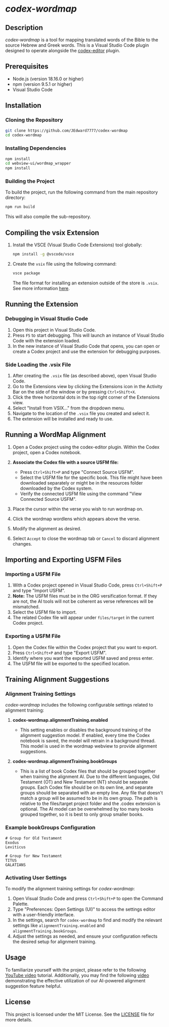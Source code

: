 # _codex-wordmap_

## Description
_codex-wordmap_ is a tool for mapping translated words of the Bible to the source Hebrew and Greek words. This is a Visual Studio Code plugin designed to operate alongside the [codex-editor](https://github.com/genesis-ai-dev/codex-editor) plugin.

## Prerequisites
- Node.js (version 18.16.0 or higher)
- npm (version 9.5.1 or higher)
- Visual Studio Code

## Installation

### Cloning the Repository
```sh
git clone https://github.com/JEdward7777/codex-wordmap
cd codex-wordmap
```

### Installing Dependencies
```sh
npm install
cd webview-ui/wordmap_wrapper
npm install
```

### Building the Project
To build the project, run the following command from the main repository directory:
```sh
npm run build
```
This will also compile the sub-repository.

## Compiling the vsix Extension

1. Install the VSCE (Visual Studio Code Extensions) tool globally:
    ```sh
    npm install -g @vscode/vsce
    ```

2. Create the `vsix` file using the following command:
    ```sh
    vsce package
    ```
   The file format for installing an extension outside of the store is `.vsix`. See more information [here](https://code.visualstudio.com/api/working-with-extensions/publishing-extension).

## Running the Extension

### Debugging in Visual Studio Code

1. Open this project in Visual Studio Code.
2. Press `F5` to start debugging. This will launch an instance of Visual Studio Code with the extension loaded.
3. In the new instance of Visual Studio Code that opens, you can open or create a Codex project and use the extension for debugging purposes.

### Side Loading the .vsix File

1. After creating the `.vsix` file (as described above), open Visual Studio Code.
2. Go to the Extensions view by clicking the Extensions icon in the Activity Bar on the side of the window or by pressing `Ctrl+Shift+X`.
3. Click the three horizontal dots in the top right corner of the Extensions view.
4. Select "Install from VSIX..." from the dropdown menu.
5. Navigate to the location of the `.vsix` file you created and select it.
6. The extension will be installed and ready to use.

## Running a WordMap Alignment

1. Open a Codex project using the codex-editor plugin. Within the Codex project, open a Codex notebook.
2. **Associate the Codex file with a source USFM file:**
   - Press `Ctrl+Shift+P` and type "Connect Source USFM".
   - Select the USFM file for the specific book. This file might have been downloaded separately or might be in the resources folder downloaded by the Codex system.
   - Verify the connected USFM file using the command "View Connected Source USFM".

3. Place the cursor within the verse you wish to run wordmap on.
4. Click the wordmap wordlens which appears above the verse.
5. Modify the alignment as desired.
6. Select `Accept` to close the wordmap tab or `Cancel` to discard alignment changes.

## Importing and Exporting USFM Files

### Importing a USFM File
1. With a Codex project opened in Visual Studio Code, press `Ctrl+Shift+P` and type "Import USFM".
2. **Note:** The USFM files must be in the ORG versification format. If they are not, the AI tools will not be coherent as verse references will be mismatched.
3. Select the USFM file to import.
4. The related Codex file will appear under `files/target` in the current Codex project.

### Exporting a USFM File
1. Open the Codex file within the Codex project that you want to export.
2. Press `Ctrl+Shift+P` and type "Export USFM".
3. Identify where you want the exported USFM saved and press enter.
4. The USFM file will be exported to the specified location.

## Training Alignment Suggestions

### Alignment Training Settings
_codex-wordmap_ includes the following configurable settings related to alignment training:

1. **codex-wordmap.alignmentTraining.enabled**
   - This setting enables or disables the background training of the alignment suggestion model. If enabled, every time the Codex notebook is saved, the model will retrain in a background thread. This model is used in the wordmap webview to provide alignment suggestions.

2. **codex-wordmap.alignmentTraining.bookGroups**
   - This is a list of book Codex files that should be grouped together when training the alignment AI. Due to the different languages, Old Testament (OT) and New Testament (NT) should be separate groups. Each Codex file should be on its own line, and separate groups should be separated with an empty line. Any file that doesn't match a group will be assumed to be in its own group.  The path is relative to the files/target project folder and the .codex extension is optional.  The AI model can be overwhelmed by too many books grouped together, so it is best to only group smaller books.

### Example bookGroups Configuration
```
# Group for Old Testament
Exodus
Leviticus

# Group for New Testament
TITUS
GALATIANS
```

### Activating User Settings
To modify the alignment training settings for _codex-wordmap_:

1. Open Visual Studio Code and press `Ctrl+Shift+P` to open the Command Palette.
2. Type "Preferences: Open Settings (UI)" to access the settings editor with a user-friendly interface.
3. In the settings, search for `codex-wordmap` to find and modify the relevant settings like `alignmentTraining.enabled` and `alignmentTraining.bookGroups`.
4. Adjust the settings as needed, and ensure your configuration reflects the desired setup for alignment training.

## Usage

To familiarize yourself with the project, please refer to the following [YouTube video](https://youtu.be/a50lTK3R8po) tutorial. Additionally, you may find the following [video](https://youtu.be/Pr1H999OXNw) demonstrating the effective utilization of our AI-powered alignment suggestion feature helpful.

## License

This project is licensed under the MIT License. See the [LICENSE](./LICENSE) file for more details.